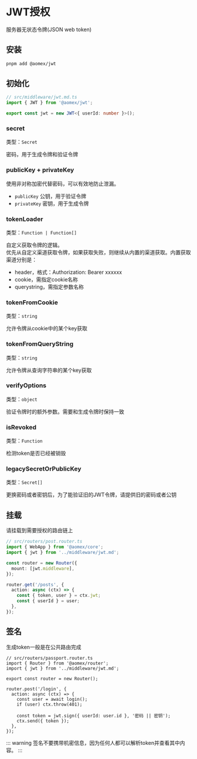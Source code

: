 # JWT授权

服务器无状态令牌(JSON web token)

## 安装

```bash
pnpm add @aomex/jwt
```

## 初始化

```typescript
// src/middleware/jwt.md.ts
import { JWT } from '@aomex/jwt';

export const jwt = new JWT<{ userId: number }>();
```

### secret

类型：`Secret`

密码，用于生成令牌和验证令牌

### publicKey + privateKey

使用非对称加密代替密码，可以有效地防止泄漏。

- `publicKey` 公钥，用于验证令牌
- `privateKey` 密钥，用于生成令牌

### tokenLoader

类型：`Function | Function[]`

自定义获取令牌的逻辑。<br>
优先从自定义渠道获取令牌，如果获取失败，则继续从内置的渠道获取。内置获取渠道分别是：

- header，格式：Authorization: Bearer xxxxxx
- cookie，需指定cookie名称
- querystring，需指定参数名称

### tokenFromCookie

类型：`string`

允许令牌从cookie中的某个key获取

### tokenFromQueryString

类型：`string`

允许令牌从查询字符串的某个key获取

### verifyOptions

类型：`object`

验证令牌时的额外参数。需要和生成令牌时保持一致

### isRevoked

类型：`Function`

检测token是否已经被销毁

### legacySecretOrPublicKey

类型：`Secret[]`

更换密码或者密钥后，为了能验证旧的JWT令牌，请提供旧的密码或者公钥

## 挂载

请挂载到需要授权的路由链上

```typescript
// src/routers/post.router.ts
import { WebApp } from '@aomex/core';
import { jwt } from '../middleware/jwt.md';

const router = new Router({
  mount: [jwt.middleware],
});

router.get('/posts', {
  action: async (ctx) => {
    const { token, user } = ctx.jwt;
    const { userId } = user;
  },
});
```

## 签名

生成token一般是在公共路由完成

```typescript{13}
// src/routers/passport.router.ts
import { Router } from '@aomex/router';
import { jwt } from '../middleware/jwt.md';

export const router = new Router();

router.post('/login', {
  action: async (ctx) => {
    const user = await login();
    if (user) ctx.throw(401);

    const token = jwt.sign({ userId: user.id }, '密码 || 密钥');
    ctx.send({ token });
  },
});
```

::: warning
签名不要携带机密信息，因为任何人都可以解析token并查看其中内容。
:::
